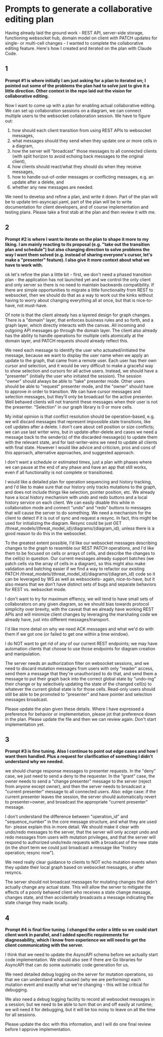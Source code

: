 # Prompts to generate a collaborative editing plan

Having already laid the ground work - REST API, server-side storage, functioning websocket hub, domain model on client with PATCH updates for single- or multi-cell changes - I wanted to complete the collaborative editing feature. Here's how I created and iterated on the plan with Claude Code.

## 1

**Prompt #1 is where initially I am just asking for a plan to iterated on; I pointed out some of the problems the plan had to solve just to give it a little direction. Other context in the repo laid out the vision for collaborative editing.**

Now I want to come up with a plan for enabling actual collaborative editing. We can set up collaboration sessions on a diagram, we can connect multiple users to the websocket collaboration session. We have to figure out:

1. how should each client transition from using REST APIs to websocket messages,
2. what messages should they send when they update one or more cells in a diagram,
3. how the server will "broadcast" those messages to all connected clients (with split horizon to avoid echoing back messages to the original client),
4. how clients should react/what they should do when they receive messages,
5. how to handle out-of-order messages or conflicting messages, e.g. an update after a delete, and
6. whether any new messages are needed.

We need to develop and refine a plan, and write it down. Part of the plan will be to update tmi-asyncapi.yaml, part of the plan will be to write documentation for client developers, and of course implementation and testing plans. Please take a first stab at the plan and then review it with me.

## 2

**Prompt #2 is where I want to iterate on the plan to shape it more to my liking. I am mainly reacting to its proposal (e.g. "take out the transition plan and schedule") but also changing direction to solve problems the way I want them solved (e.g. instead of sharing everyone's cursor, let's make a "presenter" feature). I also give it more context about what we have to work with.**

ok let's refine the plan a little bit - first, we don't need a phased transition plan - the application has not launched yet and we control the only client and only server so there is no need to maintain backwards compatibility. If there are simple opportunities to migrate a little functionality from REST to websocket, then we should do that as a way to work out the kinks without having to worry about changing everything all at once, but that is nice-to-have, not must-have.

Of note is that the client already has a layered design for graph changes. There is a "domain" layer, that enforces business rules and so forth, and a graph layer, which directly interacts with the canvas. All incoming and outgoing API messages go through the domain layer. The client also already has the ability to handle operations for multiple cells atomically at the domain layer, and PATCH requests should already reflect this.

We need each message to identify the user who actuated/initiated the message, because we want to display the user name when we apply an update to the graph, that came from a remote user. Each user has their own cursor and selection, and it would be very difficult to make a graceful way to show selection and cursors for all active users. Instead, we should have a "presenter" (initially the user who initiated the session). The session "owner" should always be able to "take" presenter mode. Other users should be able to "request" presenter mode, and the "owner" should have to approve in order to transition. We can have cursor messages and selection messages, but they'll only be broadcast for the active presenter. Well behaved clients will not transmit these messages when their user is not the presenter. "Selection" in our graph library is 0 or more cells.

My initial opinion is that conflict resolution should be operation-based, e.g. we will discard messages that represent impossible state transitions, like cell updates after a delete. I don't care about cell position or size conflicts; we can use last writer wins, but in update-after-delete and cases we need a message back to the sender(s) of the discarded message(s) to update them with the relevant state, and for last-writer-wins we need to update all clients with final state. However I would like advice and criticism, pros and cons of this approach, alternative approaches, and suggested approach.

I don't want a schedule or estimated times, just a plan with phases where we can pause at the end of any phase and have an app that still works, even if all functionality is not complete or transitioned.

I would like a detailed plan for operation sequencing and history tracking, and I'd like to make sure that our history only tracks mutations to the graph, and does not include things like selection, pointer position, etc. We already have a local history mechanism with undo and redo buttons and a local history service on each client. We can easily disable this while in collaboration mode and connect "undo" and "redo" buttons to messages that will cause the server to do something. We need a mechanism for the client to detect if it is out of sync and request a resync. In fact, this might be used for initializing the diagram. Resync could be just GET /threat_models/{threat_model_id}/diagrams/{diagram_id}, unless there is a good reason to do this in the websocket.

To the greatest extent possible, I'd like our websocket messages describing changes to the graph to resemble our REST PATCH operations, and I'd like them to be focused on cells or arrays of cells, and describe the changes to the cell(s) in question. Our current messages already support batches (we patch cells via the array of cells in a diagram), so this might also make validation and batching easier if we find a way to refactor our existing PATCH /threat_models/{threat_model_id}/diagrams/{diagram_id} code so it can be leveraged by WS as well as websockets- again, nice-to-have, but it also means that we don't have distinct sets of bugs and separate behaviors for REST vs. websocket mode.

I don't want to try for maximum effiency, we will tend to have small sets of collaborators on any given diagram, so we should bias towards protocol simplicity over brevity, with the caveat that we already have working REST APIs and will minimize client changes by leveraging the marshaling code we already have, just into different messages/transport.

I'd like more detail on why we need ACK messages and what we'd do with them if we got one (or failed to get one within a time window).

I do NOT want to get rid of any of our current REST endpoints; we may have automation clients that choose to use those endpoints for diagram creation and manipulation.

The server needs an authorization filter on websocket sessions, and we need to discard mutation messages from users with only "reader" access, send them a message that they're unauthorized to do that, and send them a message to put their graph back into the correct global state by "undo-ing" their change or by selectively updating the state of the changed cell(s) to whatever the current global state is for those cells. Read-only users should still be able to be promoted to "presenter" and have pointer and selection messages broadcast.

Please update the plan given these details. Where I have expressed a preference for behavior or implementation, please jot that preference down in the plan. Please update the file and then we can review again. Don't start implementation yet.

## 3

**Prompt #3 is fine tuning. Also I continue to point out edge cases and how I want them handled. Plus a request for clarification of something I didn't understand why we needed.**

we should change response messages to presenter requests. In the "deny" case, we just need to send a deny to the requester. In the "grant" case, the owner needs to send a "change presenter" message to the server (reject from anyone except owner), and then the server needs to broadcast a "current presenter" message to all connected users. Also: edge case: if the current presenter leaves the session, the server should automatically revert to presenter=owner, and broadcast the appropriate "current presenter" message.

I don't understand the difference between "operation_id" and "sequence_number" in the core message structure, and what they are used for- please explain this in more detail. We should make it clear with undo/redo messages to the server, that the server will only accept undo and redo messages from users with mutation privileges, and that the server will respond to authorized undo/redo requests with a broadcast of the new state (in the short term we could just broadcast a message like "history operation; resync now").

We need really clear guidance to clients to NOT echo mutation events when they update their local graph based on websocket messages, or after resyncs.

The server should not broadcast messages for mutating changes that didn't actually change any actual state. This will allow the server to mitigate the effects of a poorly behaved client who receives a state change message, changes state, and then accidentally broadcasts a message indicating the state change they made locally.

## 4

**Prompt #4 is final fine tuning. I changed the order a little so we could start client work in parallel, and I added specific requirements for diagnosability, which I know from experience we will need to get the client communicating with the server.**

I think that we need to update the AsyncAPI schema before we actually start code implementation. We should also see if there are Go libraries for AsyncAPI that can do some automatic code generation for us.

We need detailed debug logging on the server for mutation operations, so that we can understand what caused (why we are performing) each mutation event and exactly what we're changing - this will be critical for debugging.

We also need a debug logging facility to record all websocket messages in a session; but we need to be able to turn that on and off easily at runtime; we will need it for debugging, but it will be too noisy to leave on all the time for all sessions.

Please update the doc with this information, and I will do one final review before I approve implementation.
